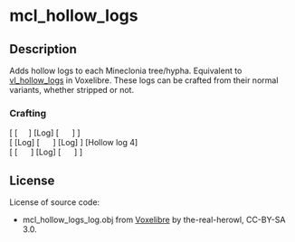 # mcl_hollow_logs
## Description
Adds hollow logs to each Mineclonia tree/hypha. Equivalent to [vl_hollow_logs](https://git.minetest.land/VoxeLibre/VoxeLibre/src/branch/master/mods/ITEMS/vl_hollow_logs) in Voxelibre. These logs can be crafted from their normal variants, whether stripped or not.

### Crafting
[ \[&nbsp; &nbsp; &nbsp;\] \[Log\] \[&nbsp; &nbsp; &nbsp; \] ] <br>
[ \[Log\] \[&nbsp; &nbsp; &nbsp; \] \[Log\] ] [Hollow log 4] <br>
[ \[&nbsp; &nbsp; &nbsp; \] \[Log\] \[&nbsp; &nbsp; &nbsp; \] ] <br>

## License

License of source code:


* mcl_hollow_logs_log.obj from [Voxelibre](https://git.minetest.land/VoxeLibre/VoxeLibre/src/branch/master/mods/ITEMS/vl_hollow_logs/models) by the-real-herowl, CC-BY-SA 3.0.


